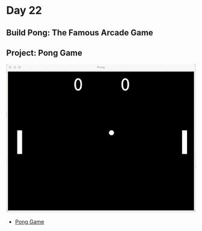 # Day 22
## Build Pong: The Famous Arcade Game

## Project: Pong Game

![pongp.gif](pongp.gif)

- [Pong Game](https://raw.githubusercontent.com/elaguila626/100-Days-of-Python-AngelaYu/main/Day21/main.py)

